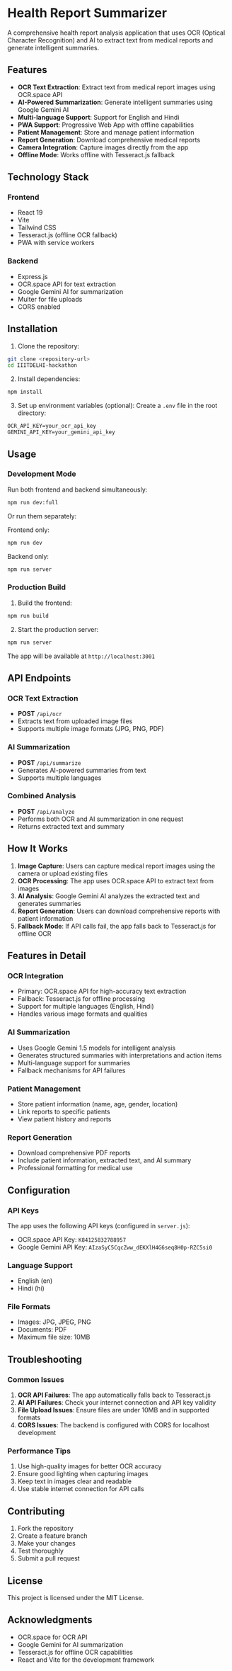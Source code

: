 # Health Report Summarizer

A comprehensive health report analysis application that uses OCR (Optical Character Recognition) and AI to extract text from medical reports and generate intelligent summaries.

## Features

- **OCR Text Extraction**: Extract text from medical report images using OCR.space API
- **AI-Powered Summarization**: Generate intelligent summaries using Google Gemini AI
- **Multi-language Support**: Support for English and Hindi
- **PWA Support**: Progressive Web App with offline capabilities
- **Patient Management**: Store and manage patient information
- **Report Generation**: Download comprehensive medical reports
- **Camera Integration**: Capture images directly from the app
- **Offline Mode**: Works offline with Tesseract.js fallback

## Technology Stack

### Frontend
- React 19
- Vite
- Tailwind CSS
- Tesseract.js (offline OCR fallback)
- PWA with service workers

### Backend
- Express.js
- OCR.space API for text extraction
- Google Gemini AI for summarization
- Multer for file uploads
- CORS enabled

## Installation

1. Clone the repository:
```bash
git clone <repository-url>
cd IIITDELHI-hackathon
```

2. Install dependencies:
```bash
npm install
```

3. Set up environment variables (optional):
Create a `.env` file in the root directory:
```env
OCR_API_KEY=your_ocr_api_key
GEMINI_API_KEY=your_gemini_api_key
```

## Usage

### Development Mode

Run both frontend and backend simultaneously:
```bash
npm run dev:full
```

Or run them separately:

Frontend only:
```bash
npm run dev
```

Backend only:
```bash
npm run server
```

### Production Build

1. Build the frontend:
```bash
npm run build
```

2. Start the production server:
```bash
npm run server
```

The app will be available at `http://localhost:3001`

## API Endpoints

### OCR Text Extraction
- **POST** `/api/ocr`
- Extracts text from uploaded image files
- Supports multiple image formats (JPG, PNG, PDF)

### AI Summarization
- **POST** `/api/summarize`
- Generates AI-powered summaries from text
- Supports multiple languages

### Combined Analysis
- **POST** `/api/analyze`
- Performs both OCR and AI summarization in one request
- Returns extracted text and summary

## How It Works

1. **Image Capture**: Users can capture medical report images using the camera or upload existing files
2. **OCR Processing**: The app uses OCR.space API to extract text from images
3. **AI Analysis**: Google Gemini AI analyzes the extracted text and generates summaries
4. **Report Generation**: Users can download comprehensive reports with patient information
5. **Fallback Mode**: If API calls fail, the app falls back to Tesseract.js for offline OCR

## Features in Detail

### OCR Integration
- Primary: OCR.space API for high-accuracy text extraction
- Fallback: Tesseract.js for offline processing
- Support for multiple languages (English, Hindi)
- Handles various image formats and qualities

### AI Summarization
- Uses Google Gemini 1.5 models for intelligent analysis
- Generates structured summaries with interpretations and action items
- Multi-language support for summaries
- Fallback mechanisms for API failures

### Patient Management
- Store patient information (name, age, gender, location)
- Link reports to specific patients
- View patient history and reports

### Report Generation
- Download comprehensive PDF reports
- Include patient information, extracted text, and AI summary
- Professional formatting for medical use

## Configuration

### API Keys
The app uses the following API keys (configured in `server.js`):
- OCR.space API Key: `K84125832788957`
- Google Gemini API Key: `AIzaSyC5CqcZww_dEKXlH4G6seq8H0p-RZC5si0`

### Language Support
- English (en)
- Hindi (hi)

### File Formats
- Images: JPG, JPEG, PNG
- Documents: PDF
- Maximum file size: 10MB

## Troubleshooting

### Common Issues

1. **OCR API Failures**: The app automatically falls back to Tesseract.js
2. **AI API Failures**: Check your internet connection and API key validity
3. **File Upload Issues**: Ensure files are under 10MB and in supported formats
4. **CORS Issues**: The backend is configured with CORS for localhost development

### Performance Tips

1. Use high-quality images for better OCR accuracy
2. Ensure good lighting when capturing images
3. Keep text in images clear and readable
4. Use stable internet connection for API calls

## Contributing

1. Fork the repository
2. Create a feature branch
3. Make your changes
4. Test thoroughly
5. Submit a pull request

## License

This project is licensed under the MIT License.

## Acknowledgments

- OCR.space for OCR API
- Google Gemini for AI summarization
- Tesseract.js for offline OCR capabilities
- React and Vite for the development framework
